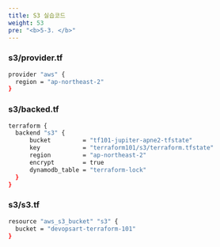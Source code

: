 ```yaml
---
title: S3 실습코드
weight: 53
pre: "<b>5-3. </b>"
---
```


### s3/provider.tf
```bash
provider "aws" {
  region = "ap-northeast-2"
}
```

### s3/backed.tf
```bash
terraform {
  backend "s3" {
      bucket         = "tf101-jupiter-apne2-tfstate" 
      key            = "terraform101/s3/terraform.tfstate"
      region         = "ap-northeast-2"
      encrypt        = true
      dynamodb_table = "terraform-lock" 
  }
}
```

### s3/s3.tf
```bash
resource "aws_s3_bucket" "s3" {
  bucket = "devopsart-terraform-101"
}
```
